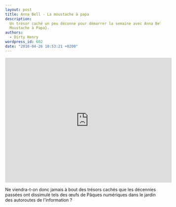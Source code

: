 ```yaml
---
layout: post
title: Anna Bell - La moustache à papa
description:
  Un trésor caché un peu déconne pour démarrer la semaine avec Anna Bell et {La
  Moustache à Papa}.
authors:
  - Dirty Henry
wordpress_id: 602
date: "2010-04-26 10:53:21 +0200"
---
```


<iframe width="540" height="405" src="http://www.youtube.com/embed/POYWuNNRRf0" frameborder="0" allowfullscreen></iframe>

Ne viendra-t-on donc jamais à bout des trésors cachés que les décennies passées
ont dissimulé tels des œufs de Pâques numériques dans le jardin des autoroutes
de l'information ?
